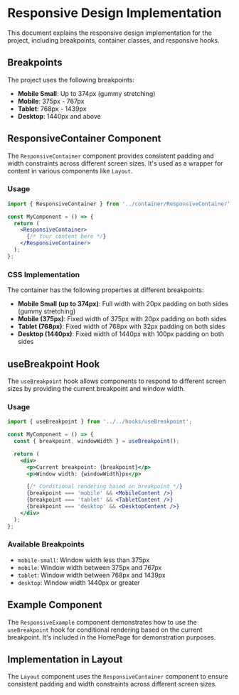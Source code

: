 # Responsive Design Implementation

This document explains the responsive design implementation for the project, including breakpoints, container classes, and responsive hooks.

## Breakpoints

The project uses the following breakpoints:

- **Mobile Small**: Up to 374px (gummy stretching)
- **Mobile**: 375px - 767px
- **Tablet**: 768px - 1439px
- **Desktop**: 1440px and above

## ResponsiveContainer Component

The `ResponsiveContainer` component provides consistent padding and width constraints across different screen sizes. It's used as a wrapper for content in various components like `Layout`.

### Usage

```jsx
import { ResponsiveContainer } from '../container/ResponsiveContainer';

const MyComponent = () => {
  return (
    <ResponsiveContainer>
      {/* Your content here */}
    </ResponsiveContainer>
  );
};
```

### CSS Implementation

The container has the following properties at different breakpoints:

- **Mobile Small (up to 374px)**: Full width with 20px padding on both sides (gummy stretching)
- **Mobile (375px)**: Fixed width of 375px with 20px padding on both sides
- **Tablet (768px)**: Fixed width of 768px with 32px padding on both sides
- **Desktop (1440px)**: Fixed width of 1440px with 100px padding on both sides

## useBreakpoint Hook

The `useBreakpoint` hook allows components to respond to different screen sizes by providing the current breakpoint and window width.

### Usage

```jsx
import { useBreakpoint } from '../../hooks/useBreakpoint';

const MyComponent = () => {
  const { breakpoint, windowWidth } = useBreakpoint();

  return (
    <div>
      <p>Current breakpoint: {breakpoint}</p>
      <p>Window width: {windowWidth}px</p>

      {/* Conditional rendering based on breakpoint */}
      {breakpoint === 'mobile' && <MobileContent />}
      {breakpoint === 'tablet' && <TabletContent />}
      {breakpoint === 'desktop' && <DesktopContent />}
    </div>
  );
};
```

### Available Breakpoints

- `mobile-small`: Window width less than 375px
- `mobile`: Window width between 375px and 767px
- `tablet`: Window width between 768px and 1439px
- `desktop`: Window width 1440px or greater

## Example Component

The `ResponsiveExample` component demonstrates how to use the `useBreakpoint` hook for conditional rendering based on the current breakpoint. It's included in the HomePage for demonstration purposes.

## Implementation in Layout

The `Layout` component uses the `ResponsiveContainer` component to ensure consistent padding and width constraints across different screen sizes.
